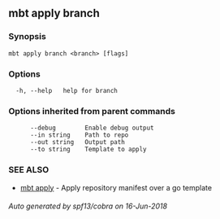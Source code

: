 ## mbt apply branch



### Synopsis




```
mbt apply branch <branch> [flags]
```

### Options

```
  -h, --help   help for branch
```

### Options inherited from parent commands

```
      --debug        Enable debug output
      --in string    Path to repo
      --out string   Output path
      --to string    Template to apply
```

### SEE ALSO
* [mbt apply](mbt_apply.md)	 - Apply repository manifest over a go template

###### Auto generated by spf13/cobra on 16-Jun-2018
